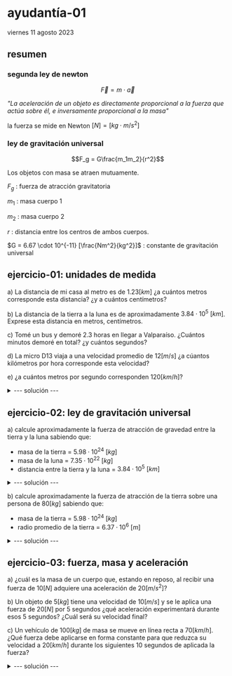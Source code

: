 # ayudantía-01

viernes 11 agosto 2023

## resumen

### segunda ley de newton

$$\vec{F} = m \cdot \vec{a}$$

*"La aceleración de un objeto es directamente proporcional a la fuerza que actúa sobre él, e inversamente proporcional a la masa"*

la fuerza se mide en Newton $[N] = [kg \cdot m/s^2]$

### ley de gravitación universal

$$F_g = G\frac{m_1m_2}{r^2}$$

Los objetos con masa se atraen mutuamente.

$F_g$ : fuerza de atracción gravitatoria

$m_1$ : masa cuerpo 1

$m_2$ : masa cuerpo 2

$r$ : distancia entre los centros de ambos cuerpos.

$G = 6.67 \cdot 10^{-11} [\frac{Nm^2}{kg^2}]$ : constante de gravitación universal


## ejercicio-01: unidades de medida

a) La distancia de mi casa al metro es de $1.23[km]$ ¿a cuántos metros corresponde esta distancia? ¿y a cuántos centímetros?

b) La distancia de la tierra a la luna es de aproximadamente $3.84 \cdot 10^{5} \ [km]$. Exprese esta distancia en metros, centímetros.

c) Tomé un bus y demoré 2.3 horas en llegar a Valparaíso. ¿Cuántos minutos demoré en total? ¿y cuántos segundos?

d) La micro D13 viaja a una velocidad promedio de $12[m/s]$ ¿a cúantos kilómetros por hora corresponde esta velocidad?

e) ¿a cuántos metros por segundo corresponden $120[km/h]$?

<details>
<summary>--- solución ---</summary>

a) $1230[m]$, $123000[cm]$

b) $3.84 \cdot 10^{5} \ [km] \Rightarrow 3.84 \cdot 10^{8} \ [m] \Rightarrow 3.84 \cdot 10^{10} \ [cm]$

c) $138[min]$,  $8280 [seg]$

d) $12[m/s] \Rightarrow \frac{0.012[m]}{1[s]} \Rightarrow \frac{0.012[m]}{\frac{1}{3600}[h]} \Rightarrow 43.2[km/h]$

e) $120[km/h] \Rightarrow \frac{120000[m]}{1[h]} \Rightarrow \frac{120000[m]}{3600[s]} \Rightarrow 33.3[m/s]$
</details>

## ejercicio-02: ley de gravitación universal

a) calcule aproximadamente la fuerza de atracción de gravedad entre la tierra y la luna sabiendo que: 
- masa de la tierra = $5.98 \cdot 10^{24} \ [kg]$
- masa de la luna = $7.35 \cdot 10^{22} \ [kg]$
- distancia entre la tierra y la luna = $3.84 \cdot 10^{5} \ [km]$

<details>
<summary>--- solución ---</summary>

$$F_g = G\frac{m_1m_2}{r^2}$$

$$F_g =  6.67 \cdot 10^{-11} \left[\frac{Nm^2}{kg^2}\right] \cdot \frac{5.98 \cdot 10^{24} \ [kg] \cdot 7.35 \cdot 10^{22} \ [kg]}{(3.84 \cdot 10^{5} \ [km])^2}$$

$$F_g =  6.67 \cdot 10^{-11} \left[\frac{Nm^2}{kg^2}\right] \cdot \frac{5.98 \cdot 7.35 \cdot 10^{24+22} \ [kg^2] }{(3.84 \cdot 10^{8} \ [m])^2}$$

$$F_g =  6.67 \cdot 5.98 \cdot 7.35 \cdot 10^{(-11+24+22-16)} \left[\frac{Nm^2}{kg^2}\right] \cdot \frac{[kg^2]}{3.84^2 \cdot 10^{16} \ [m^2]}$$

$$F_g =  \frac{6.67 \cdot 5.98 \cdot 7.35 \cdot 10^{19}}{3.84^2} \left[\frac{Nm^2}{kg^2}\right] \cdot \frac{[kg^2]}{[m^2]}$$

$$F_g =  \frac{293.16651 \cdot 10^{19}}{14.7456} \left[\frac{Nm^2}{kg^2}\right] \cdot \frac{[kg^2]}{[m^2]}$$

$$F_g = 19.88 \cdot 10^{19} [N]$$

$$F_g \approx 1.98 \cdot 10^{20} [N]$$

</details>

b) calcule aproximadamente la fuerza de atracción de la tierra sobre una persona de $80[kg]$ sabiendo que:
- masa de la tierra = $5.98 \cdot 10^{24} \ [kg]$
- radio promedio de la tierra = $6.37 \cdot 10^{6} \ [m]$

<details>
<summary>--- solución ---</summary>

$$F_g = G\frac{m_1m_2}{r^2}$$

$$F_g =  6.67 \cdot 10^{-11} \left[\frac{Nm^2}{kg^2}\right] \cdot \frac{5.98 \cdot 10^{24} \ [kg] \cdot 85 \ [kg]}{(6.37 \cdot 10^{6} \ [m])^2}$$

$$F_g =  6.67 \cdot 10^{(-11+24-12)} \left[\frac{Nm^2}{kg^2}\right] \cdot \frac{5.98 \cdot 85 \ [kg^2]}{(6.37)^2 \ [m^2]}$$

$$F_g =  \frac{6.67 \cdot 5.98 \cdot 85 \cdot 10^{1}}{(6.37)^2} \left[\frac{Nm^2}{kg^2}\right] \cdot \frac{[kg^2]}{[m^2]}$$

$$F_g =  \frac{33903.61}{40.5769} \left[\frac{Nm^2}{kg^2}\right] \cdot \frac{[kg^2]}{[m^2]}$$

$$F_g = \frac{33903.61}{40.5769} \ [N]$$

$$F_g \approx 835.54 \ [N]$$

</details>

## ejercicio-03: fuerza, masa y aceleración

a) ¿cuál es la masa de un cuerpo que, estando en reposo, al recibir una fuerza de $10 [N]$ adquiere una aceleración de $20[m/s^2]$?

b) Un objeto de $5[kg]$ tiene una velocidad de $10[m/s]$ y se le aplica una fuerza de $20[N]$ por 5 segundos ¿qué aceleración experimentará durante esos 5 segundos? ¿Cuál será su velocidad final?

c) Un vehículo de $100[kg]$ de masa se mueve en línea recta a $70[km/h]$. ¿Qué fuerza debe aplicarse en forma constante para que reduzca su velocidad a $20[km/h]$ durante los siguientes 10 segundos de aplicada la fuerza?


<details>
<summary>--- solución ---</summary>

a) 

$$F=m \cdot a$$ 

$$m=F/a$$ 

$$m=\frac{10[N]}{20[m/s^2]}$$ 

$$m=\frac{10[kg \cdot m/s^2]}{20[m/s^2]}$$ 

$$m=\frac{10}{20}[kg]$$ 

$$m=0.5[kg]$$ 


b)

$$F=m \cdot a$$ 

$$a=F/m$$ 

$$a=\frac{20[N]}{5[kg]}$$ 

$$a=\frac{20[kg \cdot m/s^2]}{5[kg]}$$ 

$$a= 4[m/s^2]$$ 

por lo tanto, experimentará una aceleración de $4[m/s^2]$, lo que significa que cada segundo su velocidad aumentará $4[m/s]$. Eso quiere decir que en 5 segundos su velocidad aumentará $20[m/s]$ y su velocidad final será de $30[m/s]$.

c) se debe aplicar una fuerza para bajar la velocidad $50[km/h]$ en $10[seg]$.

$$a=\frac{50[km/h]}{10[seg]}$$ 

$$a=\frac{13.88[m/s]}{10[s]}$$ 

$$a=1.388[m/s^2]$$ 

por lo tanto la fuerza requerida es:

$$F=m \cdot a$$ 

$$F=100[kg] \cdot 1.388[m/s^2]$$ 

$$F=138.8[kg \cdot m/s^2]$$ 

$$F=138.8[N]$$ 


</details>


